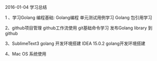 2016-01-04 学习总结

1 、学习Golang 编程基础:
	Golang编程 单元测试用例学习
	Golang 包引用学习

2、github项目管理
	github工作流使用
	git基础命令学习
	发布Golang library 到 github
	
3、SublimeText3 golang 开发环境搭建
	IDEA 15.0.2 golang开发环境搭建

4、Mac OS 系统使用